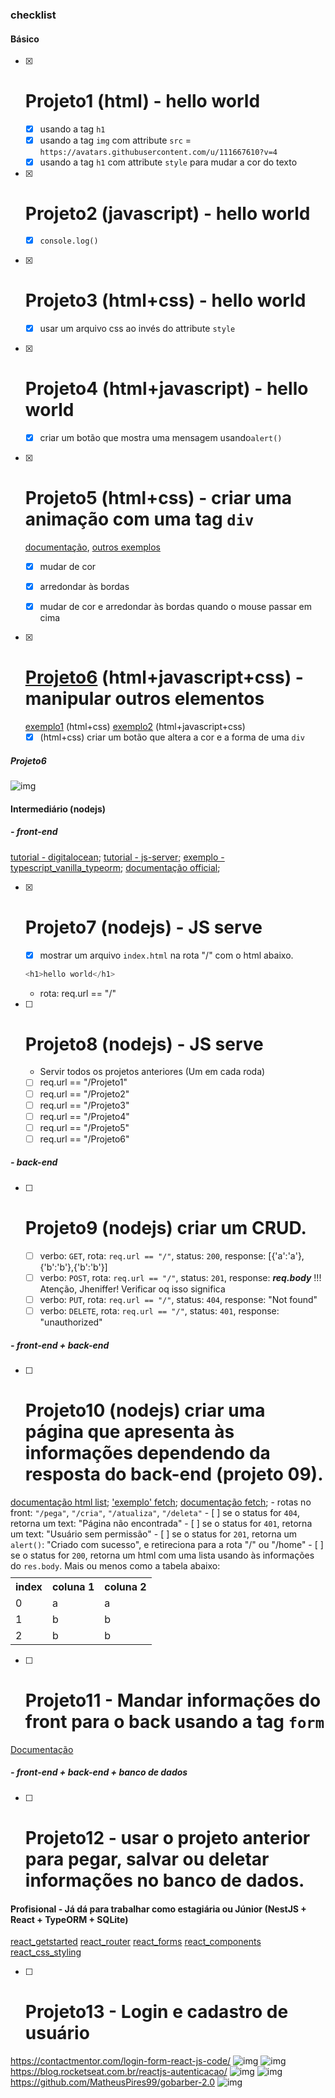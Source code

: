 ### checklist
#### Básico
- [x] # Projeto1 (html) - hello world
    - [x] usando a tag `h1`
    - [x] usando a tag `img` com attribute `src` = `https://avatars.githubusercontent.com/u/111667610?v=4`
    - [x] usando a tag `h1` com attribute `style` para mudar a cor do texto

- [x] # Projeto2 (javascript) - hello world
    - [x] `console.log()`


- [x] # Projeto3 (html+css) - hello world
    - [x] usar um arquivo css ao invés do attribute `style`


- [x] # Projeto4 (html+javascript) - hello world
    - [x] criar um botão que mostra uma mensagem usando`alert()`


- [x] # Projeto5 (html+css) - criar uma animação com uma tag `div`
    [documentação](https://www.w3schools.com/cssref/playdemo.asp?filename=playcss_animation), [outros exemplos](https://www.freecodecamp.org/portuguese/news/exemplos-de-transicao-em-css-como-usar-a-animacao-ao-passar-o-mouse-alterar-a-opacidade-e-mais/)
    - [x] mudar de cor
    - [x] arredondar às bordas
    - [x] mudar de cor e arredondar às bordas quando o mouse passar em cima


- [x] # [Projeto6](#projeto6) (html+javascript+css) - manipular outros elementos
    [exemplo1](https://stackoverflow.com/questions/58948543/how-to-chain-css-animation-on-different-elements) (html+css)
    [exemplo2](https://codepen.io/jorgecardoso/post/1-css-transitions-and-animations) (html+javascript+css)
    - [x] (html+css) criar um botão que altera a cor e a forma de uma `div`

##### Projeto6
![img](https://cdn-media-1.freecodecamp.org/images/aeLhzRqHdU1Gub7GL3WOvtgno7fMuRnwuy4H)


#### Intermediário (nodejs) 
##### - front-end
[tutorial - digitalocean](https://www.digitalocean.com/community/tutorials/how-to-create-a-web-server-in-node-js-with-the-http-module-pt);
[tutorial - js-server](https://github.com/vlang/v/tree/master/examples/js_dom_draw#js-server);
[exemplo - typescript_vanilla_typeorm](https://github.com/enghitalo/v/blob/examples/js_dom_draw_bechmark_chart/refactor/examples/js_dom_draw_bechmark_chart/typescript_vanilla_typeorm/src/server.js);
[documentação official](https://github.com/nodejs/node/blob/main/doc/api/http.md#event-connect);

- [x] # Projeto7 (nodejs) - JS serve
    - [x] mostrar um arquivo `index.html` na rota "/"
    com o html abaixo.
    ```js
    <h1>hello world</h1>
    ```
    - rota: req.url == "/"
- [ ] # Projeto8 (nodejs) - JS serve
    - Servir todos os projetos anteriores (Um em cada roda)
    - [ ] req.url == "/Projeto1"
    - [ ] req.url == "/Projeto2"
    - [ ] req.url == "/Projeto3"
    - [ ] req.url == "/Projeto4"
    - [ ] req.url == "/Projeto5"
    - [ ] req.url == "/Projeto6"
 
##### - back-end
- [ ] # Projeto9 (nodejs) criar um CRUD.
    - [ ] verbo: `GET`, 
            rota: `req.url == "/"`, 
            status: `200`, 
            response: [{'a':'a'},{'b':'b'},{'b':'b'}]
    - [ ] verbo: `POST`, 
            rota: `req.url == "/"`, 
            status: `201`, 
            response: ***req.body*** !!! Atenção, Jheniffer! Verificar oq isso significa
    - [ ] verbo: `PUT`, 
            rota: `req.url == "/"`, 
            status: `404`, 
            response: "Not found"
    - [ ] verbo: `DELETE`, 
            rota: `req.url == "/"`, 
            status: `401`, 
            response: "unauthorized"
##### - front-end + back-end
- [ ] # Projeto10 (nodejs) criar uma página que apresenta às informações dependendo da resposta do back-end (projeto 09).
[documentação html list](https://www.w3schools.com/html/html_lists.asp);
['exemplo' fetch](https://www.alura.com.br/artigos/revolucao-node-js-adeus-axios-fetch-api-versao-17-5-0);
[documentação fetch](https://developer.mozilla.org/pt-BR/docs/Web/API/Fetch_API/Using_Fetch);
    - rotas no front: `"/pega"`, `"/cria"`, `"/atualiza"`, `"/deleta"`
    - [ ] se o status for `404`, retorna um text: "Página não encontrada"
    - [ ] se o status for `401`, retorna um text: "Usuário sem permissão"
    - [ ] se o status for `201`, retorna um `alert()`: "Criado com sucesso", e retireciona para a rota "/" ou "/home"
    - [ ] se o status for `200`, retorna um html com uma lista usando às informações do `res.body`.
    Mais ou menos como a tabela abaixo:
     <table style="margin-top: 10px">
          <tr>
            <th>index</th>
            <th>coluna 1</th>
            <th>coluna 2</th>
          </tr>
          <tr>
            <td>0</td>
            <td>a</td>
            <td>a</td>
          </tr>
          <tr>
            <td>1</td>
            <td>b</td>
            <td>b</td>
          </tr>
          <tr>
            <td>2</td>
            <td>b</td>
            <td>b</td>
          </tr>
        </table>
- [ ] # Projeto11 - Mandar informações do front para o back usando a tag `form`
[Documentação](https://www.w3schools.com/html/html_forms.asp)
##### - front-end + back-end + banco de dados
- [ ] # Projeto12 -  usar o projeto anterior para pegar, salvar ou deletar informações no banco de dados.
#### Profisional - Já dá para trabalhar como estagiária ou Júnior (NestJS + React + TypeORM + SQLite)
[react_getstarted](https://www.w3schools.com/react/react_getstarted.asp)
[react_router](https://www.w3schools.com/react/react_router.asp)
[react_forms](https://www.w3schools.com/react/react_forms.asp)
[react_components](https://www.w3schools.com/react/react_components.asp)
[react_css_styling](https://www.w3schools.com/react/react_css_styling.asp)
- [ ] # Projeto13 - Login e cadastro de usuário
https://contactmentor.com/login-form-react-js-code/
![img](https://contactmentor.com/wp-content/uploads/2021/06/login6.gif)
![img](https://i.pinimg.com/originals/84/9d/e8/849de8715eb981f9a370d10dfdb774d4.gif)
https://blog.rocketseat.com.br/reactjs-autenticacao/
![img](https://blog.rocketseat.com.br/content/images/2018/12/airbnb-signup-1.gif)
![img](https://assets.materialup.com/uploads/a8b4f721-0940-432e-af96-0c60891ed15f/animated_teaser.gif)
https://github.com/MatheusPires99/gobarber-2.0
![img](https://camo.githubusercontent.com/63ee04f7a45c10249ec6614dcc93f1ca1f9f58c912a01e5a5806fab79a78fa9d/68747470733a2f2f7265732e636c6f7564696e6172792e636f6d2f6d61746865757370697265732f696d6167652f75706c6f61642f76313539313039393833322f676f6261726265725f7761647266632e676966)
